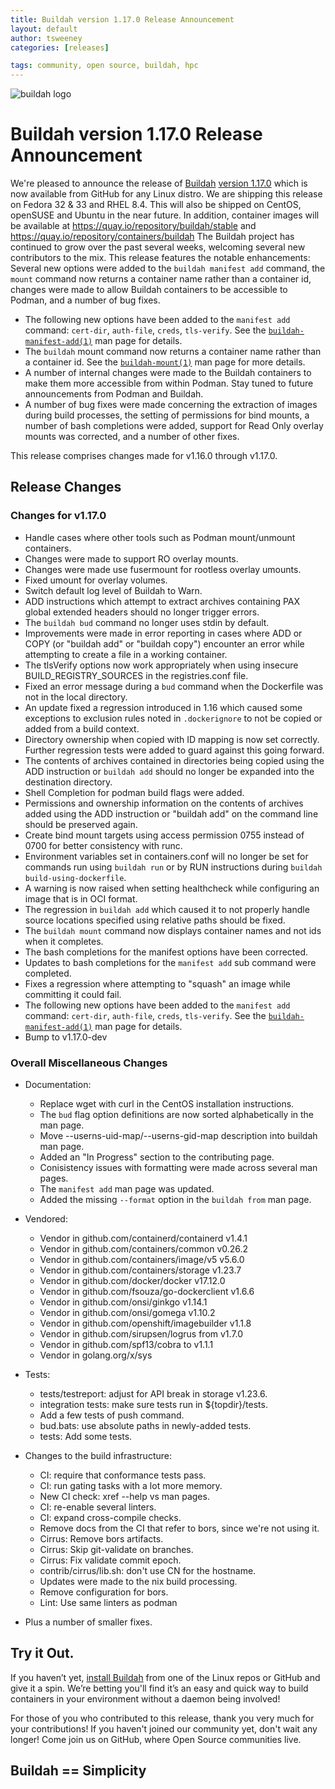 ```yaml
---
title: Buildah version 1.17.0 Release Announcement
layout: default
author: tsweeney
categories: [releases]

tags: community, open source, buildah, hpc
---
```

![buildah logo](https://buildah.io/images/buildah.png)

# Buildah version 1.17.0 Release Announcement

We're pleased to announce the release of [Buildah](https://github.com/containers/buildah) [version 1.17.0](https://github.com/containers/buildah/releases/tag/v1.17.0) which is now available from GitHub for any Linux distro.  We are shipping this release on Fedora 32 & 33 and RHEL 8.4.  This will also be shipped on CentOS, openSUSE and Ubuntu in the near future.  In addition, container images will be available at https://quay.io/repository/buildah/stable and https://quay.io/repository/containers/buildah
The Buildah project has continued to grow over the past several weeks, welcoming several new contributors to the mix.  This release features the notable enhancements:  Several new options were added to the `buildah manifest add` command, the `mount` command now returns a container name rather than a container id, changes were made to allow Buildah containers to be accessible to Podman, and a number of bug fixes. 

* The following new options have been added to the `manifest add` command: `cert-dir`, `auth-file`, `creds`, `tls-verify`.  See the [`buildah-manifest-add(1)`](https://github.com/containers/buildah/blob/master/docs/buildah-manifest-add.md) man page for details.
* The `buildah` mount command now returns a container name rather than a container id.  See the [`buildah-mount(1)`](https://github.com/containers/buildah/blob/master/docs/buildah-mount.md) man page for more details. 
* A number of internal changes were made to the Buildah containers to make them more accessible from within Podman.  Stay tuned to future announcements from Podman and Buildah.
* A number of bug fixes were made concerning the extraction of images during build processes, the setting of permissions for bind mounts, a number of bash completions were added, support for Read Only overlay mounts was corrected, and a number of other fixes. 
<!--readmore -->

This release comprises changes made for v1.16.0 through v1.17.0.

## Release Changes

### Changes for v1.17.0
  * Handle cases where other tools such as Podman mount/unmount containers.
  * Changes were made to support RO overlay mounts.
  * Changes were made use fusermount for rootless overlay umounts.
  * Fixed umount for overlay volumes.
  * Switch default log level of Buildah to Warn.
  * ADD instructions which attempt to extract archives containing PAX global extended headers should no longer trigger errors.
  * The `buildah bud` command no longer uses stdin by default.
  * Improvements were made in error reporting in cases where ADD or COPY (or "buildah add" or "buildah copy") encounter an error while attempting to create a file in a working container. 
  * The tlsVerify options now work appropriately when using insecure BUILD_REGISTRY_SOURCES in the registries.conf file.
  * Fixed an error message during a `bud` command when the Dockerfile was not in the local directory. 
  * An update fixed a regression introduced in 1.16 which caused some exceptions to exclusion rules noted in `.dockerignore` to not be copied or added from a build context. 
  * Directory ownership when copied with ID mapping is now set correctly.  Further regression tests were added to guard against this going forward.
  * The contents of archives contained in directories being copied using the ADD instruction or `buildah add` should no longer be expanded into the destination directory. 
  * Shell Completion for podman build flags were added.
  * Permissions and ownership information on the contents of archives added using the ADD instruction or "buildah add" on the command line should be preserved again. 
  * Create bind mount targets using access permission 0755 instead of 0700 for better consistency with runc.
  * Environment variables set in containers.conf will no longer be set for commands run using `buildah run` or by RUN instructions during `buildah build-using-dockerfile`.
  * A warning is now raised when setting healthcheck while configuring an image that is in OCI format.
  * The regression in `buildah add` which caused it to not properly handle source locations specified using relative paths should be fixed.
  * The `buildah mount` command now displays container names and not ids when it completes.
  * The bash completions for the  manifest options have been corrected.
  * Updates to  bash completions for the `manifest add` sub command were completed.
  * Fixes a regression where attempting to "squash" an image while committing it could fail. 
  * The following new options have been added to the `manifest add` command: `cert-dir`, `auth-file`, `creds`, `tls-verify`.  See the [`buildah-manifest-add(1)`](https://github.com/containers/buildah/blob/master/docs/buildah-manifest-add.md) man page for details. 
  * Bump to v1.17.0-dev

### Overall Miscellaneous Changes  
* Documentation:
  * Replace wget with curl in the CentOS installation instructions.
  * The `bud` flag option definitions are now sorted alphabetically in the man page.
  * Move --userns-uid-map/--userns-gid-map  description into buildah man page.
  * Added an "In Progress" section to the contributing page.
  * Conisistency issues with formatting were made across several man pages.
  * The `manifest add` man page was updated.
  * Added the  missing `--format` option in the `buildah from` man page.

* Vendored:
  * Vendor in github.com/containerd/containerd v1.4.1
  * Vendor in github.com/containers/common v0.26.2
  * Vendor in github.com/containers/image/v5 v5.6.0
  * Vendor in github.com/containers/storage v1.23.7
  * Vendor in github.com/docker/docker v17.12.0
  * Vendor in github.com/fsouza/go-dockerclient v1.6.6
  * Vendor in github.com/onsi/ginkgo v1.14.1
  * Vendor in github.com/onsi/gomega v1.10.2
  * Vendor in github.com/openshift/imagebuilder v1.1.8
  * Vendor in github.com/sirupsen/logrus from v1.7.0
  * Vendor in github.com/spf13/cobra to v1.1.1
  * Vendor in golang.org/x/sys

* Tests:
  * tests/testreport: adjust for API break in storage v1.23.6.
  * integration tests: make sure tests run in ${topdir}/tests.
  * Add a few tests of push command.
  * bud.bats: use absolute paths in newly-added tests.
  * tests: Add some tests.

* Changes to the build infrastructure:
  * CI: require that conformance tests pass.
  * CI: run gating tasks with a lot more memory.
  * New CI check: xref --help vs man pages.
  * CI: re-enable several linters.
  * CI: expand cross-compile checks.
  * Remove docs from the CI that refer to bors, since we're not using it.
  * Cirrus: Remove bors artifacts.
  * Cirrus: Skip git-validate on branches.
  * Cirrus: Fix validate commit epoch.
  * contrib/cirrus/lib.sh: don't use CN for the hostname.
  * Updates were made to the nix build processing.
  * Remove configuration for bors.
  * Lint: Use same linters as podman

* Plus a number of smaller fixes.

## Try it Out.
 
If you haven’t yet, [install Buildah](https://github.com/containers/buildah/blob/master/install.md) from one of the Linux repos or GitHub and give it a spin.  We’re betting you'll find it’s an easy and quick way to build containers in your environment without a daemon being involved!

For those of you who contributed to this release, thank you very much for your contributions!  If you haven't joined our community yet, don't wait any longer!  Come join us on GitHub, where Open Source communities live.

## Buildah == Simplicity
